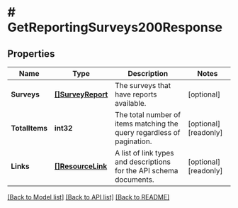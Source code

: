 # # GetReportingSurveys200Response


## Properties 


Name | Type | Description | Notes
------------ | ------------- | ------------- | -------------
**Surveys**| [**[]SurveyReport**](SurveyReport.md) | The surveys that have reports available.  | [optional]
**TotalItems**| **int32** | The total number of items matching the query regardless of pagination.  | [optional] [readonly]
**Links**| [**[]ResourceLink**](ResourceLink.md) | A list of link types and descriptions for the API schema documents.  | [optional] [readonly]


[[Back to Model list]](../../README.md#models) [[Back to API list]](../../README.md#endpoints) [[Back to README]](../../README.md)


